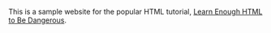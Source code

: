 This is a sample website for the popular HTML tutorial, [Learn Enough HTML to Be Dangerous](https://www.learnenough.com/html-tutorial).
